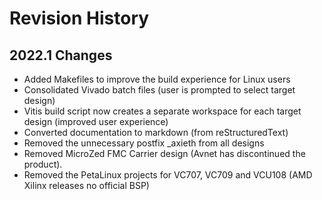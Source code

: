 # Revision History

## 2022.1 Changes

* Added Makefiles to improve the build experience for Linux users
* Consolidated Vivado batch files (user is prompted to select target design)
* Vitis build script now creates a separate workspace for each target design (improved user experience)
* Converted documentation to markdown (from reStructuredText)
* Removed the unnecessary postfix _axieth from all designs
* Removed MicroZed FMC Carrier design (Avnet has discontinued the product).
* Removed the PetaLinux projects for VC707, VC709 and VCU108 (AMD Xilinx releases no official BSP)

